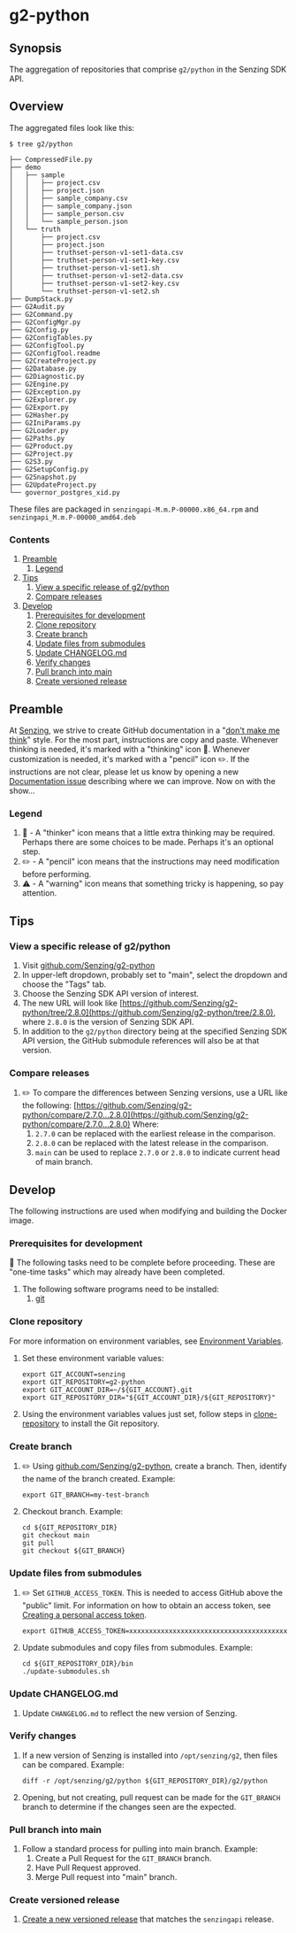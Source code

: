 # g2-python

## Synopsis

The aggregation of repositories that comprise `g2/python` in the Senzing SDK API.

## Overview

The aggregated files look like this:

```console
$ tree g2/python

├── CompressedFile.py
├── demo
│   ├── sample
│   │   ├── project.csv
│   │   ├── project.json
│   │   ├── sample_company.csv
│   │   ├── sample_company.json
│   │   ├── sample_person.csv
│   │   └── sample_person.json
│   └── truth
│       ├── project.csv
│       ├── project.json
│       ├── truthset-person-v1-set1-data.csv
│       ├── truthset-person-v1-set1-key.csv
│       ├── truthset-person-v1-set1.sh
│       ├── truthset-person-v1-set2-data.csv
│       ├── truthset-person-v1-set2-key.csv
│       └── truthset-person-v1-set2.sh
├── DumpStack.py
├── G2Audit.py
├── G2Command.py
├── G2ConfigMgr.py
├── G2Config.py
├── G2ConfigTables.py
├── G2ConfigTool.py
├── G2ConfigTool.readme
├── G2CreateProject.py
├── G2Database.py
├── G2Diagnostic.py
├── G2Engine.py
├── G2Exception.py
├── G2Explorer.py
├── G2Export.py
├── G2Hasher.py
├── G2IniParams.py
├── G2Loader.py
├── G2Paths.py
├── G2Product.py
├── G2Project.py
├── G2S3.py
├── G2SetupConfig.py
├── G2Snapshot.py
├── G2UpdateProject.py
└── governor_postgres_xid.py
```

These files are packaged in `senzingapi-M.m.P-00000.x86_64.rpm` and `senzingapi_M.m.P-00000_amd64.deb`

### Contents

1. [Preamble](#preamble)
    1. [Legend](#legend)
1. [Tips](#tips)
    1. [View a specific release of g2/python](#view-a-specific-release-of-g2python)
    1. [Compare releases](#compare-releases)
1. [Develop](#develop)
    1. [Prerequisites for development](#prerequisites-for-development)
    1. [Clone repository](#clone-repository)
    1. [Create branch](#create-branch)
    1. [Update files from submodules](#update-files-from-submodules)
    1. [Update CHANGELOG.md](#update-changelog.md)
    1. [Verify changes](#verify-changes)
    1. [Pull branch into main](#pull-branch-into-main)
    1. [Create versioned release](#crate-versioned-release)

## Preamble

At [Senzing](http://senzing.com),
we strive to create GitHub documentation in a
"[don't make me think](https://github.com/Senzing/knowledge-base/blob/main/WHATIS/dont-make-me-think.md)" style.
For the most part, instructions are copy and paste.
Whenever thinking is needed, it's marked with a "thinking" icon :thinking:.
Whenever customization is needed, it's marked with a "pencil" icon :pencil2:.
If the instructions are not clear, please let us know by opening a new
[Documentation issue](https://github.com/Senzing/template-python/issues/new?template=documentation_request.md)
describing where we can improve.   Now on with the show...

### Legend

1. :thinking: - A "thinker" icon means that a little extra thinking may be required.
   Perhaps there are some choices to be made.
   Perhaps it's an optional step.
1. :pencil2: - A "pencil" icon means that the instructions may need modification before performing.
1. :warning: - A "warning" icon means that something tricky is happening, so pay attention.

## Tips

### View a specific release of g2/python

1. Visit [github.com/Senzing/g2-python](https://github.com/Senzing/g2-python)
1. In upper-left dropdown, probably set to "main", select the dropdown and choose the "Tags" tab.
1. Choose the Senzing SDK API version of interest.
1. The new URL will look like [https://github.com/Senzing/g2-python/tree/2.8.0](https://github.com/Senzing/g2-python/tree/2.8.0),
   where `2.8.0` is the version of Senzing SDK API.
1. In addition to the `g2/python` directory being at the specified Senzing SDK API version,
   the GitHub submodule references will also be at that version.

### Compare releases

1. :pencil2: To compare the differences between Senzing versions, use a URL like the following:
   [https://github.com/Senzing/g2-python/compare/2.7.0...2.8.0](https://github.com/Senzing/g2-python/compare/2.7.0...2.8.0)
   Where:
    1. `2.7.0` can be replaced with the earliest release in the comparison.
    1. `2.8.0` can be replaced with the latest release  in the comparison.
    1. `main` can be used to replace `2.7.0` or `2.8.0` to indicate current head of main branch.

## Develop

The following instructions are used when modifying and building the Docker image.

### Prerequisites for development

:thinking: The following tasks need to be complete before proceeding.
These are "one-time tasks" which may already have been completed.

1. The following software programs need to be installed:
    1. [git](https://github.com/Senzing/knowledge-base/blob/main/WHATIS/git.md)

### Clone repository

For more information on environment variables,
see [Environment Variables](https://github.com/Senzing/knowledge-base/blob/main/lists/environment-variables.md).

1. Set these environment variable values:

    ```console
    export GIT_ACCOUNT=senzing
    export GIT_REPOSITORY=g2-python
    export GIT_ACCOUNT_DIR=~/${GIT_ACCOUNT}.git
    export GIT_REPOSITORY_DIR="${GIT_ACCOUNT_DIR}/${GIT_REPOSITORY}"
    ```

1. Using the environment variables values just set, follow steps in [clone-repository](https://github.com/Senzing/knowledge-base/blob/main/HOWTO/clone-repository.md) to install the Git repository.

### Create branch

1. :pencil2: Using [github.com/Senzing/g2-python](https://github.com/Senzing/g2-python), create a branch.
   Then, identify the name of the branch created.
   Example:

    ```console
    export GIT_BRANCH=my-test-branch
    ```

1. Checkout branch.
   Example:

    ```console
    cd ${GIT_REPOSITORY_DIR}
    git checkout main
    git pull
    git checkout ${GIT_BRANCH}
    ```

### Update files from submodules

1. :pencil2: Set `GITHUB_ACCESS_TOKEN`.
   This is needed to access GitHub above the "public" limit.
   For information on how to obtain an access token, see
   [Creating a personal access token](https://docs.github.com/en/github/authenticating-to-github/keeping-your-account-and-data-secure/creating-a-personal-access-token).

    ```console
    export GITHUB_ACCESS_TOKEN=xxxxxxxxxxxxxxxxxxxxxxxxxxxxxxxxxxxxxxxx
    ```

1. Update submodules and copy files from submodules.
   Example:

    ```console
    cd ${GIT_REPOSITORY_DIR}/bin
    ./update-submodules.sh
    ```

### Update CHANGELOG.md

1. Update `CHANGELOG.md` to reflect the new version of Senzing.

### Verify changes

1. If a new version of Senzing is installed into `/opt/senzing/g2`, then files can be compared.
   Example:

    ```console
    diff -r /opt/senzing/g2/python ${GIT_REPOSITORY_DIR}/g2/python
    ```

1. Opening, but not creating, pull request can be made for the `GIT_BRANCH` branch to determine
   if the changes seen are the expected.

### Pull branch into main

1. Follow a standard process for pulling into main branch.
   Example:
    1. Create a Pull Request for the `GIT_BRANCH` branch.
    1. Have Pull Request approved.
    1. Merge Pull request into "main" branch.

### Create versioned release

1. [Create a new versioned release](https://github.com/Senzing/g2-python/releases) that matches the `senzingapi` release.
